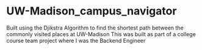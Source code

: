 # UW-Madison_campus_navigator
Built using the Djikstra Algorithm to find the shortest path between the commonly visited places at UW-Madison 
This was built as part of a college course team project where I was the Backend Engineer 
